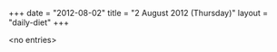 +++
date = "2012-08-02"
title = "2 August 2012 (Thursday)"
layout = "daily-diet"
+++


\<no entries\>

